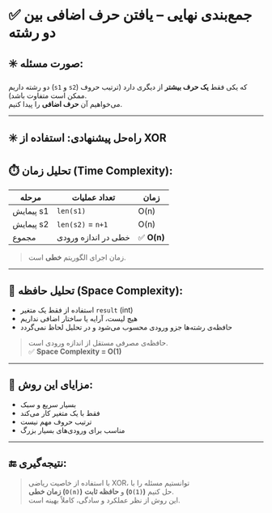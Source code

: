 # ✅ جمع‌بندی نهایی – یافتن حرف اضافی بین دو رشته

## ✳️ صورت مسئله:
دو رشته داریم (`s1` و `s2`) که یکی فقط **یک حرف بیشتر** از دیگری دارد (ترتیب حروف ممکن است متفاوت باشد).  
می‌خواهیم آن **حرف اضافی** را پیدا کنیم.

---

## ✳️ راه‌حل پیشنهادی: استفاده از XOR


## ⏱️ تحلیل زمان (Time Complexity):

| مرحله        | تعداد عملیات       | زمان |
|--------------|---------------------|------|
| پیمایش s1     | `len(s1)`           | O(n) |
| پیمایش s2     | `len(s2)` = `n+1`   | O(n) |
| مجموع        | خطی در اندازه ورودی | ✅ **O(n)** |

> زمان اجرای الگوریتم **خطی** است.

---

## 💾 تحلیل حافظه (Space Complexity):

- استفاده از فقط یک متغیر `result` (int)
- هیچ لیست، آرایه یا ساختار اضافی نداریم
- حافظه‌ی رشته‌ها جزو ورودی محسوب می‌شود و در تحلیل لحاظ نمی‌گردد

> حافظه‌ی مصرفی مستقل از اندازه ورودی است.  
> ✅ **Space Complexity = O(1)**

---

## 🎯 مزایای این روش:

- بسیار سریع و سبک
- فقط با یک متغیر کار می‌کند
- ترتیب حروف مهم نیست
- مناسب برای ورودی‌های بسیار بزرگ

---

## 🔚 نتیجه‌گیری:

> با استفاده از خاصیت ریاضی XOR، توانستیم مسئله را با  
> **زمان خطی (`O(n)`)** و **حافظه ثابت (`O(1)`)** حل کنیم.  
> این روش از نظر عملکرد و سادگی، کاملاً بهینه است.
